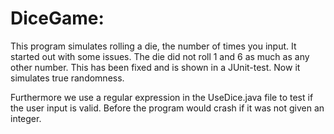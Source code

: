 # DiceGame:

This program simulates rolling a die, the number of times you input.
It started out with some issues. The die did not roll 1 and 6 as much as any other number. This has been fixed and is shown in a JUnit-test. Now it simulates true randomness.

Furthermore we use a regular expression in the UseDice.java file to test if the user input is valid. Before the program would crash if it was not given an integer. 

